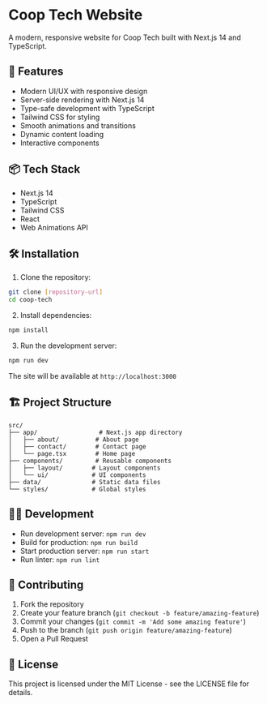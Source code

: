 # Coop Tech Website

A modern, responsive website for Coop Tech built with Next.js 14 and TypeScript.

## 🚀 Features

- Modern UI/UX with responsive design
- Server-side rendering with Next.js 14
- Type-safe development with TypeScript
- Tailwind CSS for styling
- Smooth animations and transitions
- Dynamic content loading
- Interactive components

## 📦 Tech Stack

- Next.js 14
- TypeScript
- Tailwind CSS
- React
- Web Animations API

## 🛠️ Installation

1. Clone the repository:

```bash
git clone [repository-url]
cd coop-tech
```

2. Install dependencies:

```bash
npm install
```

3. Run the development server:

```bash
npm run dev
```

The site will be available at `http://localhost:3000`

## 🏗️ Project Structure

```
src/
├── app/                 # Next.js app directory
│   ├── about/          # About page
│   ├── contact/        # Contact page
│   └── page.tsx        # Home page
├── components/         # Reusable components
│   ├── layout/        # Layout components
│   └── ui/            # UI components
├── data/              # Static data files
└── styles/            # Global styles
```

## 🧑‍💻 Development

- Run development server: `npm run dev`
- Build for production: `npm run build`
- Start production server: `npm run start`
- Run linter: `npm run lint`

## 📝 Contributing

1. Fork the repository
2. Create your feature branch (`git checkout -b feature/amazing-feature`)
3. Commit your changes (`git commit -m 'Add some amazing feature'`)
4. Push to the branch (`git push origin feature/amazing-feature`)
5. Open a Pull Request

## 📄 License

This project is licensed under the MIT License - see the LICENSE file for details.
